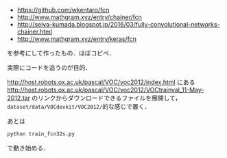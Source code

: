 - https://github.com/wkentaro/fcn
- http://www.mathgram.xyz/entry/chainer/fcn
- http://seiya-kumada.blogspot.jp/2016/03/fully-convolutional-networks-chainer.html
- http://www.mathgram.xyz/entry/keras/fcn

を参考にして作ったもの．ほぼコピペ．

実際にコードを追うのが目的．


http://host.robots.ox.ac.uk/pascal/VOC/voc2012/index.html にある http://host.robots.ox.ac.uk/pascal/VOC/voc2012/VOCtrainval_11-May-2012.tar のリンクからダウンロードできるファイルを展開して，
``dataset/data/VOCdevkit/VOC2012/``的な感じで置く．

あとは

```python
python train_fcn32s.py
```

で動き始める．
